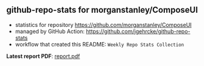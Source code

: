 ## github-repo-stats for morganstanley/ComposeUI

- statistics for repository https://github.com/morganstanley/ComposeUI
- managed by GitHub Action: https://github.com/jgehrcke/github-repo-stats
- workflow that created this README: `Weekly Repo Stats Collection`

**Latest report PDF**: [report.pdf](https://github.com/morganstanley/.github/raw/github-repo-stats/morganstanley/ComposeUI/latest-report/report.pdf)

